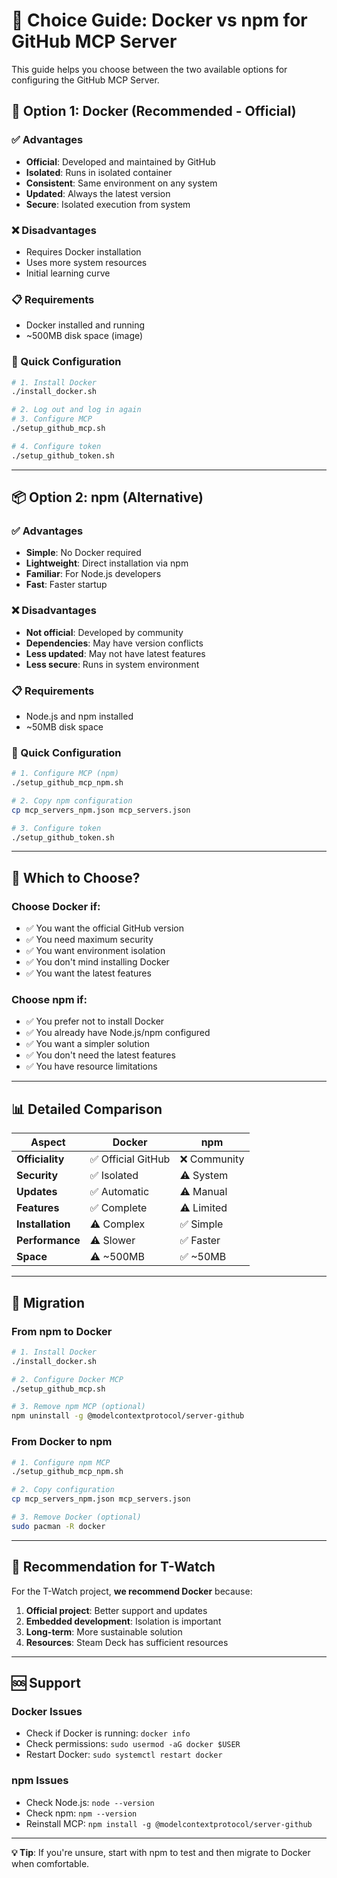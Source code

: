 # 🎯 Choice Guide: Docker vs npm for GitHub MCP Server

This guide helps you choose between the two available options for configuring the GitHub MCP Server.

## 🐳 Option 1: Docker (Recommended - Official)

### ✅ Advantages
- **Official**: Developed and maintained by GitHub
- **Isolated**: Runs in isolated container
- **Consistent**: Same environment on any system
- **Updated**: Always the latest version
- **Secure**: Isolated execution from system

### ❌ Disadvantages
- Requires Docker installation
- Uses more system resources
- Initial learning curve

### 📋 Requirements
- Docker installed and running
- ~500MB disk space (image)

### 🚀 Quick Configuration
```bash
# 1. Install Docker
./install_docker.sh

# 2. Log out and log in again
# 3. Configure MCP
./setup_github_mcp.sh

# 4. Configure token
./setup_github_token.sh
```

---

## 📦 Option 2: npm (Alternative)

### ✅ Advantages
- **Simple**: No Docker required
- **Lightweight**: Direct installation via npm
- **Familiar**: For Node.js developers
- **Fast**: Faster startup

### ❌ Disadvantages
- **Not official**: Developed by community
- **Dependencies**: May have version conflicts
- **Less updated**: May not have latest features
- **Less secure**: Runs in system environment

### 📋 Requirements
- Node.js and npm installed
- ~50MB disk space

### 🚀 Quick Configuration
```bash
# 1. Configure MCP (npm)
./setup_github_mcp_npm.sh

# 2. Copy npm configuration
cp mcp_servers_npm.json mcp_servers.json

# 3. Configure token
./setup_github_token.sh
```

---

## 🤔 Which to Choose?

### Choose Docker if:
- ✅ You want the official GitHub version
- ✅ You need maximum security
- ✅ You want environment isolation
- ✅ You don't mind installing Docker
- ✅ You want the latest features

### Choose npm if:
- ✅ You prefer not to install Docker
- ✅ You already have Node.js/npm configured
- ✅ You want a simpler solution
- ✅ You don't need the latest features
- ✅ You have resource limitations

---

## 📊 Detailed Comparison

| Aspect | Docker | npm |
|---------|--------|-----|
| **Officiality** | ✅ Official GitHub | ❌ Community |
| **Security** | ✅ Isolated | ⚠️ System |
| **Updates** | ✅ Automatic | ⚠️ Manual |
| **Features** | ✅ Complete | ⚠️ Limited |
| **Installation** | ⚠️ Complex | ✅ Simple |
| **Performance** | ⚠️ Slower | ✅ Faster |
| **Space** | ⚠️ ~500MB | ✅ ~50MB |

---

## 🔄 Migration

### From npm to Docker
```bash
# 1. Install Docker
./install_docker.sh

# 2. Configure Docker MCP
./setup_github_mcp.sh

# 3. Remove npm MCP (optional)
npm uninstall -g @modelcontextprotocol/server-github
```

### From Docker to npm
```bash
# 1. Configure npm MCP
./setup_github_mcp_npm.sh

# 2. Copy configuration
cp mcp_servers_npm.json mcp_servers.json

# 3. Remove Docker (optional)
sudo pacman -R docker
```

---

## 🎯 Recommendation for T-Watch

For the T-Watch project, **we recommend Docker** because:

1. **Official project**: Better support and updates
2. **Embedded development**: Isolation is important
3. **Long-term**: More sustainable solution
4. **Resources**: Steam Deck has sufficient resources

---

## 🆘 Support

### Docker Issues
- Check if Docker is running: `docker info`
- Check permissions: `sudo usermod -aG docker $USER`
- Restart Docker: `sudo systemctl restart docker`

### npm Issues
- Check Node.js: `node --version`
- Check npm: `npm --version`
- Reinstall MCP: `npm install -g @modelcontextprotocol/server-github`

---

**💡 Tip**: If you're unsure, start with npm to test and then migrate to Docker when comfortable. 
